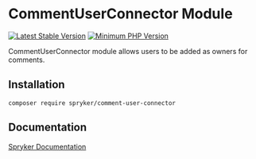 # CommentUserConnector Module
[![Latest Stable Version](https://poser.pugx.org/spryker/comment-user-connector/v/stable.svg)](https://packagist.org/packages/spryker/comment-user-connector)
[![Minimum PHP Version](https://img.shields.io/badge/php-%3E%3D%208.3-8892BF.svg)](https://php.net/)

CommentUserConnector module allows users to be added as owners for comments.

## Installation

```
composer require spryker/comment-user-connector
```

## Documentation

[Spryker Documentation](https://docs.spryker.com)
